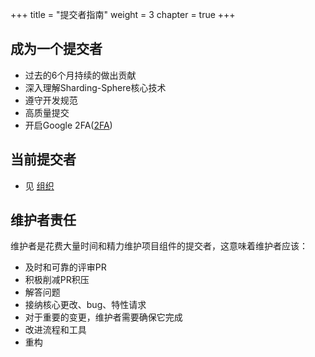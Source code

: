 +++
title = "提交者指南"
weight = 3
chapter = true
+++

## 成为一个提交者

 - 过去的6个月持续的做出贡献
 - 深入理解Sharding-Sphere核心技术
 - 遵守开发规范
 - 高质量提交
 - 开启Google 2FA([2FA](/cn/contribute/2fa/))

## 当前提交者

 - 见 [组织](/cn/organization/)
 
## 维护者责任

维护者是花费大量时间和精力维护项目组件的提交者，这意味着维护者应该：
   
 - 及时和可靠的评审PR
 - 积极削减PR积压
 - 解答问题
 - 接纳核心更改、bug、特性请求
 - 对于重要的变更，维护者需要确保它完成
 - 改进流程和工具
 - 重构
